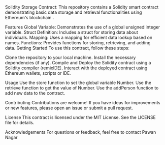 Solidity Storage Contract:
This repository contains a Solidity smart contract demonstrating basic data storage and retrieval functionalities using Ethereum's blockchain .

Features
Global Variable: Demonstrates the use of a global unsigned integer variable.
Struct Definition: Includes a struct for storing data about individuals.
Mapping: Uses a mapping for efficient data lookup based on names.
Functions: Provides functions for storing, retrieving, and adding data.
Getting Started
To use this contract, follow these steps:

Clone the repository to your local machine.
Install the necessary dependencies (if any).
Compile and Deploy the Solidity contract using a Solidity compiler (remixIDE).
Interact with the deployed contract using Ethereum wallets, scripts or IDE.

Usage
Use the store function to set the global variable Number.
Use the retrieve function to get the value of Number.
Use the addPerson function to add new data to the contract.

Contributing
Contributions are welcome! If you have ideas for improvements or new features, please open an issue or submit a pull request.

License
This contract is licensed under the MIT License. See the LICENSE file for details.

Acknowledgements
For questions or feedback, feel free to contact Pawan Nagar
